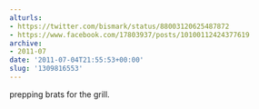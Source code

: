 ```yaml
---
alturls:
- https://twitter.com/bismark/status/88003120625487872
- https://www.facebook.com/17803937/posts/10100112424377619
archive:
- 2011-07
date: '2011-07-04T21:55:53+00:00'
slug: '1309816553'
---
```


prepping brats for the grill.

